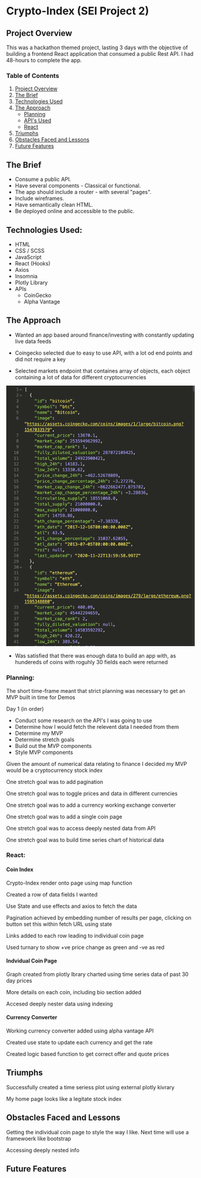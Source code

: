 # Crypto-Index (SEI Project 2)

## Project Overview

This was a hackathon themed project, lasting 3 days with the objective of building a frontend React application that consumed a public Rest API. I had 48-hours to complete the app.

### Table of Contents

1. [Project Overview](#Project-Overview)
2. [The Brief](#The-Brief)
3. [Technologies Used](#Technologies-Used)
4. [The Approach](#The-Approach)
    - [Planning](#Planning)
    - [API's Used](#API's-Used)
    - [React](#React)
5. [Triumphs](#Triumphs)
6. [Obstacles Faced and Lessons](#Obstacles-Faced-and-Lessons)
7. [Future Features](#Future-Features)

## The Brief

- Consume a public API.
- Have several components - Classical or functional.
- The app should include a router - with several "pages".
- Include wireframes.
- Have semantically clean HTML.
- Be deployed online and accessible to the public.

## Technologies Used:

- HTML
- CSS / SCSS
- JavaScript
- React (Hooks)
- Axios
- Insomnia
- Plotly Library
- APIs
  - CoinGecko
  - Alpha Vantage

## The Approach

- Wanted an app based around finance/investing with constantly updating live data feeds

- Coingecko selected due to easy to use API, with a lot od end points and did not require a key

- Selected markets endpoint that containes array of objects, each object containing a lot of data for different cryptocurrencies

![Insomnia](./screenshots/get_crypto.png)

- Was satisfied that there was enough data to build an app with, as hundereds of coins with roguhly 30 fields each were returned

### Planning:

The short time-frame meant that strict planning was necessary to get an MVP built in time for Demos

Day 1 (in order)

-  Conduct some research on the API's I was going to use
- Determine how I would fetch the relevent data I needed from them
- Determine my MVP
- Determine stretch goals
- Build out the MVP components
- Style MVP components

Given the amount of numerical data relating to finance I decided my MVP would be a cryptocurrency stock index

One stretch goal was to add pagination

One stretch goal was to toggle prices and data in different currencies

One stretch goal was to add a currency working exchange converter

One stretch goal was to add a single coin page

One stretch goal was to access deeply nested data from API

One stretch goal was to build time series chart of historical data

### React:

#### Coin Index

Crypto-Index render onto page using map function

Created a row of data fields I wanted

Use State and use effects and axios to fetch the data

Pagination achieved by embedding number of results per page, clicking on button set this within fetch URL using state

Links added to each row leading to individual coin page

Used turnary to show +ve price change as green and -ve as red



#### Indvidual Coin Page

Graph created from plotly lbrary charted using time series data of past 30 day prices

More details on each coin, including bio section added

Accesed deeply nester data using indexing

#### Currency Converter

Working currency converter added using alpha vantage API

Created use state to update each currency and get the rate

Created logic based function to get correct offer and quote prices


## Triumphs

Successfully created a time seriess plot using external plotly kivrary

My home page looks like a legitate stock index

## Obstacles Faced and Lessons

Getting the individual coin page to style the way I like. Next time will use a framewoerk like bootstrap

Accessing deeply nested info

## Future Features